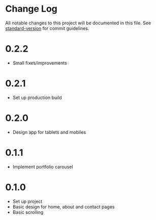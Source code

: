 # Change Log

All notable changes to this project will be documented in this file. See [standard-version](https://github.com/conventional-changelog/standard-version) for commit guidelines.

# 0.2.2
*  Small fixes/improvements

# 0.2.1
* Set up production build

# 0.2.0
* Design app for tablets and mobiles

# 0.1.1
* Implement portfolio carousel

# 0.1.0
* Set up project
* Basic design for home, about and contact pages
* Basic scrolling